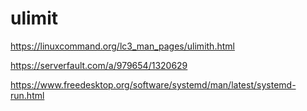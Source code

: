 # ulimit

<https://linuxcommand.org/lc3_man_pages/ulimith.html>

<https://serverfault.com/a/979654/1320629>

<https://www.freedesktop.org/software/systemd/man/latest/systemd-run.html>

